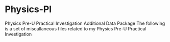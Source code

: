 # Physics-PI
Physics Pre-U Practical Investigation Additional Data Package
The following is a set of miscallaneous files related to my Physics Pre-U Practical Investigation
